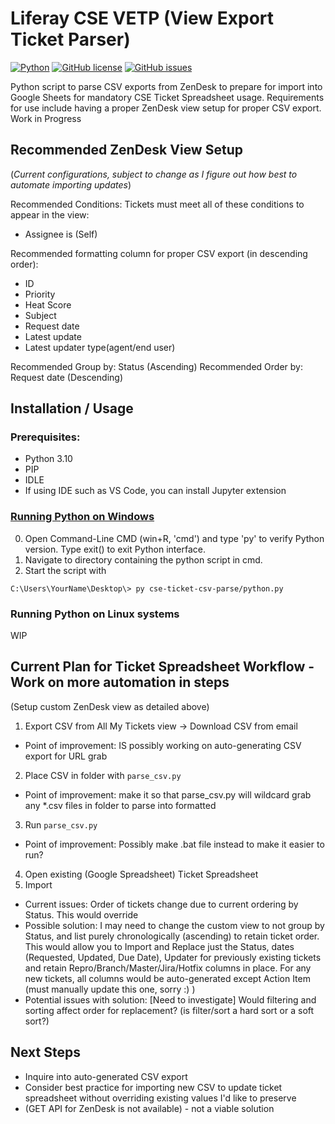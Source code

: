 # Liferay CSE VETP (View Export Ticket Parser)

<a href="https://www.python.org/"><img src="https://img.shields.io/badge/-Python-yellow?style=for-the-badge" alt="Python" /></a>
<a href="https://github.com/dianaseung/cse-ticket-csv-parse/blob/main/LICENSE"><img alt="GitHub license" src="https://img.shields.io/github/license/dianaseung/cse-ticket-csv-parse"></a>
<a href="https://github.com/dianaseung/cse-ticket-csv-parse/issues"><img alt="GitHub issues" src="https://img.shields.io/github/issues/dianaseung/cse-ticket-csv-parse"></a>

Python script to parse CSV exports from ZenDesk to prepare for import into Google Sheets for mandatory CSE Ticket Spreadsheet usage.
Requirements for use include having a proper ZenDesk view setup for proper CSV export. Work in Progress

## Recommended ZenDesk View Setup
(*Current configurations, subject to change as I figure out how best to automate importing updates*)


Recommended Conditions:
Tickets must meet all of these conditions to appear in the view:
-  Assignee is (Self)

Recommended formatting column for proper CSV export (in descending order):
- ID
- Priority
- Heat Score
- Subject
- Request date
- Latest update
- Latest updater type(agent/end user)

Recommended Group by: Status (Ascending)
Recommended Order by: Request date (Descending)


## Installation / Usage


### Prerequisites:
- Python 3.10
- PIP
- IDLE
- If using IDE such as VS Code, you can install Jupyter extension

### [Running Python on Windows](https://docs.python.org/3/faq/windows.html)
0. Open Command-Line CMD (win+R, 'cmd') and type 'py' to verify Python version.  Type exit() to exit Python interface.
1. Navigate to directory containing the python script in cmd.
2. Start the script with 
```
C:\Users\YourName\Desktop\> py cse-ticket-csv-parse/python.py
```

### Running Python on Linux systems
WIP


## Current Plan for Ticket Spreadsheet Workflow - Work on more automation in steps
(Setup custom ZenDesk view as detailed above)

1. Export CSV from All My Tickets view -> Download CSV from email
  - Point of improvement: IS possibly working on auto-generating CSV export for URL grab
2. Place CSV in folder with `parse_csv.py` 
  - Point of improvement: make it so that parse_csv.py will wildcard grab any *.csv files in folder to parse into formatted
3. Run `parse_csv.py`
  - Point of improvement: Possibly make .bat file instead to make it easier to run?
4. Open existing (Google Spreadsheet) Ticket Spreadsheet
5. Import
  - Current issues: Order of tickets change due to current ordering by Status.  This would override 
  - Possible solution: I may need to change the custom view to not group by Status, and list purely chronologically (ascending) to retain ticket order. 
  This would allow you to Import and Replace just the Status, dates (Requested, Updated, Due Date), Updater for previously existing tickets and retain Repro/Branch/Master/Jira/Hotfix columns in place.  For any new tickets, all columns would be auto-generated except Action Item (must manually update this one, sorry :) )
  - Potential issues with solution: [Need to investigate] Would filtering and sorting affect order for replacement? (is filter/sort a hard sort or a soft sort?)




## Next Steps

- Inquire into auto-generated CSV export 
- Consider best practice for importing new CSV to update ticket spreadsheet without overriding existing values I'd like to preserve
- (GET API for ZenDesk is not available) - not a viable solution
